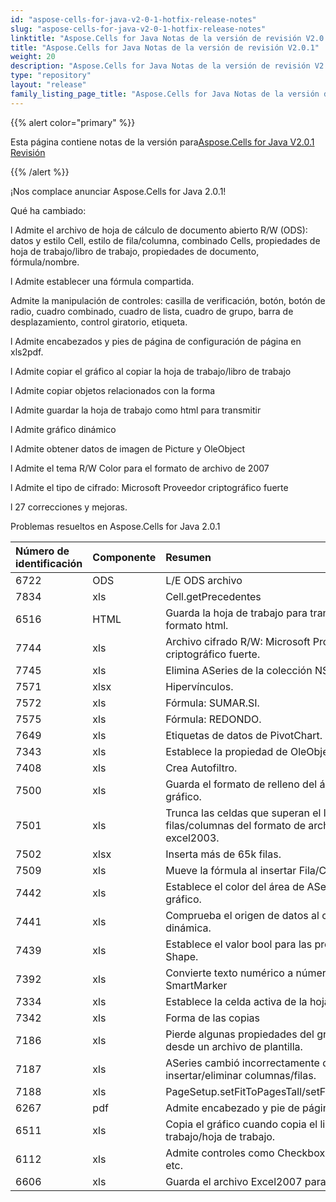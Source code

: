 ```yaml
---
id: "aspose-cells-for-java-v2-0-1-hotfix-release-notes"
slug: "aspose-cells-for-java-v2-0-1-hotfix-release-notes"
linktitle: "Aspose.Cells for Java Notas de la versión de revisión V2.0.1"
title: "Aspose.Cells for Java Notas de la versión de revisión V2.0.1"
weight: 20
description: "Aspose.Cells for Java Notas de la versión de revisión V2.0.1 – the latest updates and fixes."
type: "repository"
layout: "release"
family_listing_page_title: "Aspose.Cells for Java Notas de la versión de revisión V2.0.1"
---
```

{{% alert color="primary" %}} 

 Esta página contiene notas de la versión para[Aspose.Cells for Java V2.0.1 Revisión](https://releases.aspose.com/cells/java/new-releases/aspose.cells-for-java-v2.0.1-hotfix/)

{{% /alert %}} 

 ¡Nos complace anunciar Aspose.Cells for Java 2.0.1!

 Qué ha cambiado:

 l Admite el archivo de hoja de cálculo de documento abierto R/W (ODS): datos y estilo Cell, estilo de fila/columna, combinado Cells, propiedades de hoja de trabajo/libro de trabajo, propiedades de documento, fórmula/nombre.

 l Admite establecer una fórmula compartida.

 Admite la manipulación de controles: casilla de verificación, botón, botón de radio, cuadro combinado, cuadro de lista, cuadro de grupo, barra de desplazamiento, control giratorio, etiqueta.

 l Admite encabezados y pies de página de configuración de página en xls2pdf.

 l Admite copiar el gráfico al copiar la hoja de trabajo/libro de trabajo

 l Admite copiar objetos relacionados con la forma

 l Admite guardar la hoja de trabajo como html para transmitir

 l Admite gráfico dinámico

 l Admite obtener datos de imagen de Picture y OleObject

 l Admite el tema R/W Color para el formato de archivo de 2007

 l Admite el tipo de cifrado: Microsoft Proveedor criptográfico fuerte

 l 27 correcciones y mejoras.

 Problemas resueltos en Aspose.Cells for Java 2.0.1

|**Número de identificación** |**Componente** |**Resumen** |
|:- |:- |:- |
|6722 |ODS | L/E ODS archivo|
|7834 | xls| Cell.getPrecedentes|
|6516 |HTML | Guarda la hoja de trabajo para transmitir en formato html.|
|7744 | xls| Archivo cifrado R/W: Microsoft Proveedor criptográfico fuerte.|
|7745 | xls| Elimina ASeries de la colección NSeries.|
|7571 | xlsx| Hipervínculos.|
|7572 | xls| Fórmula: SUMAR.SI.|
|7575 | xls| Fórmula: REDONDO.|
|7649 | xls|Etiquetas de datos de PivotChart.|
|7343 | xls| Establece la propiedad de OleObject: OleSize.|
|7408 | xls| Crea Autofiltro.|
|7500 | xls| Guarda el formato de relleno del área en el gráfico.|
|7501 | xls| Trunca las celdas que superan el límite de filas/columnas del formato de archivo excel2003.|
|7502 | xlsx| Inserta más de 65k filas.|
|7509 | xls| Mueve la fórmula al insertar Fila/Columna.|
|7442 | xls| Establece el color del área de ASeries en el gráfico.|
|7441 | xls| Comprueba el origen de datos al crear una tabla dinámica.|
|7439 | xls| Establece el valor bool para las propiedades de Shape.|
|7392 | xls| Convierte texto numérico a número para SmartMarker|
|7334 | xls| Establece la celda activa de la hoja de trabajo.|
|7342 | xls| Forma de las copias|
|7186 | xls| Pierde algunas propiedades del gráfico al leerlo desde un archivo de plantilla.|
|7187 | xls| ASeries cambió incorrectamente después de insertar/eliminar columnas/filas.|
|7188 | xls| PageSetup.setFitToPagesTall/setFitToPagesWide|
|6267 | pdf| Admite encabezado y pie de página.|
|6511 | xls| Copia el gráfico cuando copia el libro de trabajo/hoja de trabajo.|
|6112 | xls| Admite controles como Checkbox, RadioButton, etc.|
|6606 | xls| Guarda el archivo Excel2007 para Mac OS.|

